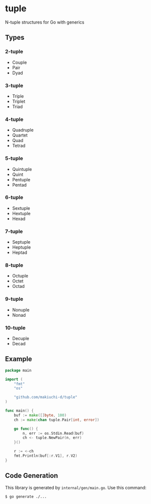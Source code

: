 # tuple
N-tuple structures for Go with generics

## Types

### 2-tuple

- Couple
- Pair
- Dyad

### 3-tuple

- Triple
- Triplet
- Triad

### 4-tuple

- Quadruple
- Quartet
- Quad
- Tetrad

### 5-tuple

- Quintuple
- Quint
- Pentuple
- Pentad

### 6-tuple

- Sextuple
- Hextuple
- Hexad

### 7-tuple

- Septuple
- Heptuple
- Heptad

### 8-tuple

- Octuple
- Octet
- Octad

### 9-tuple

- Nonuple
- Nonad

### 10-tuple

- Decuple
- Decad

## Example

```go
package main

import (
	"fmt"
	"os"

	"github.com/makiuchi-d/tuple"
)

func main() {
	buf := make([]byte, 100)
	ch := make(chan tuple.Pair[int, error])

	go func() {
		n, err := os.Stdin.Read(buf)
		ch <- tuple.NewPair(n, err)
	}()

	r := <-ch
	fmt.Println(buf[:r.V1], r.V2)
}
```

## Code Generation

This library is generated by `internal/gen/main.go`.
Use this command:

```shell
$ go generate ./...
```
